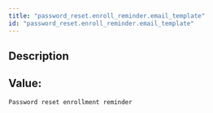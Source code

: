 ```yaml
---
title: "password_reset.enroll_reminder.email_template"
id: "password_reset.enroll_reminder.email_template"
---
```

## Description



## Value: 
```
Password reset enrollment reminder
```